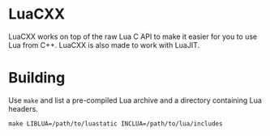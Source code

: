 # LuaCXX

LuaCXX works on top of the raw Lua C API to make it easier for you to use Lua from C++.
LuaCXX is also made to work with LuaJIT.

# Building
Use `make` and list a pre-compiled Lua archive and a directory containing Lua headers.
```
make LIBLUA=/path/to/luastatic INCLUA=/path/to/lua/includes
```
